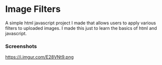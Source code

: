 # Image Filters
A simple html javascript project I made that allows users to apply various filters to uploaded images. I made this just to learn the basics of html and javascript.

### Screenshots
https://i.imgur.com/E28VNt9.png

